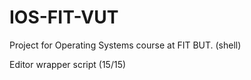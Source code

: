 # IOS-FIT-VUT
Project for Operating Systems course at FIT BUT. (shell)

Editor wrapper script (15/15)
